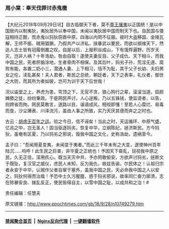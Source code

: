 ### 周小棠：奉天伐罪讨赤鬼檄
------------------------

<p>【大纪元2018年09月29日讯】自古临御天下者，莫不<a href="http://www.epochtimes.com/gb/tag/%E5%B0%8A%E7%8E%8B%E6%94%98%E5%A4%B7.html">尊王攘夷</a>以正国统！是以中国居内以制夷狄，夷狄居外以奉中国，未闻以夷狄居中国而制天下也。自民国与倭寇相持正酣，而赤鬼以犸狄窃鼎中原，四海以内罔不征服。彼时大盗移国、金陵瓦解，王师不振、贼用猖獗。乃假共产以济私，挟暴武以要民，而欲以纲维天下，然达人志士皆有冠履倒置之叹。自是以后，上报积谷成山，下有饿殍遍野。历岁天灾，岂非人祸？十年浩劫，咎由自取！遂使夫妻反目、父子成仇、天下相斗，而我中国之民，死者肝脑涂地，生者骨肉不相保。及其后叶，犸劣子孙，荒淫无道、腐败有能，各置二奶小三，潜通人妻、上下相习，恬不为耻，其于父子长幼、夫妇男女之伦，渎乱甚矣！夫人君者，斯民之总统，朝廷者，天下之表率，礼仪者，御世之大防，而其所为者如彼，岂可为训于天下后世哉！</p>
<p>况以庙堂之上，养虎为患，穹顶之下，无官不贪，狼心狗行之辈，滚滚当道，奴颜婢膝之徒，纷纷秉政。于是网民声讨，人心逆叛，乃以五铢钱，使监谤者，以告，则跨省而拘。网民莫敢言，道路以目，谐语成风，相视即懂！至若人心糜烂、易毒而食，沙尘爆表、川泽流污，虽由人事之所致，实乃天厌其德而弃之之时也。</p>
<p>古云：<a href="http://www.epochtimes.com/gb/tag/%E8%83%A1%E8%99%8F%E6%97%A0%E7%99%BE%E5%B9%B4%E4%B9%8B%E8%BF%90.html">胡虏无百年之运</a>。验之今日，信不诬矣！当此之时，天运循环、中原气盛，亿兆之中，岂无圣人！固当驱逐犸劣，恢复中华，立纲陈纪，拯济斯民。方今犸狄，虽奄有区夏，乃以犸劣之邪说，毁我中国之文化，史称浩劫，遗祸至今。</p>
<p>孟子曰：“吾闻用夏变夷，未闻变于夷者。”而此三千年未有之大变，遂使神州百年陆沉……呜呼！此生民之巨害，非华夏之正统也！予因天下昏乱，目视我中原之民，久无正信，深用疚心。既当天灭中共，予亦罔敢偷安，方欲声讨犸劣，拯斯文于既坠，复汉官之威仪，虑民人未知，反为我仇，故兹告谕，尔民体之！认祖归宗者永安于中华，认贼作父者自窜于塞外，盖我中国之民，天必命我中国之人以安之，犸狄何得而治哉！予恐中土久污腥膻，惑于犸劣邪说，故率同仁奋力廓清，志在除暴安良、拨乱反正，使民皆得自主，以雪中国之耻，以成共和之治！#</p>
<p>责任编辑：任慧夫</p>

原文链接：http://www.epochtimes.com/gb/18/9/28/n10749279.htm


------------------------
#### [禁闻聚合首页](https://github.com/gfw-breaker/banned-news/blob/master/README.md) &nbsp;|&nbsp; [Nginx反向代理](https://github.com/gfw-breaker/open-proxy/blob/master/README.md) &nbsp;|&nbsp; [一键翻墙软件](https://github.com/gfw-breaker/nogfw/blob/master/README.md)